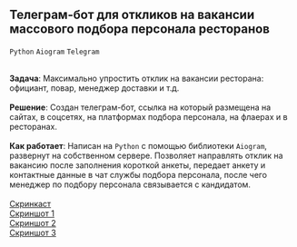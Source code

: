 ## Телеграм-бот для откликов на вакансии массового подбора персонала ресторанов
`Python` `Aiogram` `Telegram`<br><br>

**Задача**: Максимально упростить отклик на вакансии ресторана: официант, повар, менеджер доставки и т.д. <br><br>
**Решение**: Создан телеграм-бот, ссылка на который размещена на сайтах, в соцсетях, на платформах подбора персонала, на флаерах и в ресторанах. <br><br>
**Как работает**: Написан на `Python` с помощью библиотеки `Aiogram`, развернут на собственном сервере. Позволяет направлять отклик на вакансию после заполнения короткой анкеты, передает анкету и контактные данные в чат службы подбора персонала, после чего менеджер по подбору персонала связывается с кандидатом. <br><br>
[Скринкаст](https://drive.google.com/file/d/1Zf1MXPh4ma-j5MUQx4hkgSDE9CYcEUW2/view?usp=sharing)<br>
[Скриншот 1](https://drive.google.com/file/d/1SBom5xP5j4qbGWEOyPTpsxM4ekrz59ey/view?usp=sharing)<br>
[Скриншот 2](https://drive.google.com/file/d/1mxUZ8MV1AHNAFT_P4CESBK7JNyZ9uAAI/view?usp=sharing)<br>
[Скриншот 3](https://drive.google.com/file/d/1mxUZ8MV1AHNAFT_P4CESBK7JNyZ9uAAI/view?usp=sharing)<br>

